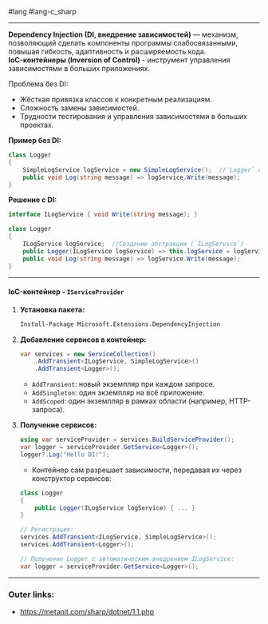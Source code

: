 #lang #lang-c_sharp

---
**Dependency Injection (DI, внедрение зависимостей)** — механизм, позволяющий сделать компоненты программы слабосвязанными, повышая гибкость, адаптивность и расширяемость кода.  
**IoC-контейнеры (Inversion of Control)** - инструмент управления зависимостями в больших приложениях.

Проблема без DI:  
- Жёсткая привязка классов к конкретным реализациям.  
- Сложность замены зависимостей.  
- Трудности тестирования и управления зависимостями в больших проектах.  

**Пример без DI:**  
```csharp
class Logger  
{  
    SimpleLogService logService = new SimpleLogService();  //`Logger` жёстко зависит от `SimpleLogService`. 
    public void Log(string message) => logService.Write(message);  
}  
```  

**Решение с DI:**  
```csharp
interface ILogService { void Write(string message); }  

class Logger  
{  
    ILogService logService;  //Создание абстракции (`ILogService`)
    public Logger(ILogService logService) => this.logService = logService;  //Передача зависимости через конструктор. 
    public void Log(string message) => logService.Write(message);  
}  
```  

---
#### IoC-контейнер  - `IServiceProvider`

1. **Установка пакета:**  
   ```bash
   Install-Package Microsoft.Extensions.DependencyInjection
   ```  
2. **Добавление сервисов в контейнер:**  
   ```csharp
   var services = new ServiceCollection()  
       .AddTransient<ILogService, SimpleLogService>()  
       .AddTransient<Logger>();  
   ```  
   - `AddTransient`: новый экземпляр при каждом запросе.  
   - `AddSingleton`: один экземпляр на всё приложение.  
   - `AddScoped`: один экземпляр в рамках области (например, HTTP-запроса).  

3. **Получение сервисов:**  
	```csharp
	using var serviceProvider = services.BuildServiceProvider();  
	var logger = serviceProvider.GetService<Logger>();  
	logger?.Log("Hello DI!");  
	```  
	- Контейнер сам разрешает зависимости, передавая их через конструктор сервисов:  
	```csharp
	class Logger  
	{  
	    public Logger(ILogService logService) { ... }  
	}  
	
	// Регистрация:  
	services.AddTransient<ILogService, SimpleLogService>();  
	services.AddTransient<Logger>();  
	
	// Получение Logger с автоматическим внедрением ILogService:  
	var logger = serviceProvider.GetService<Logger>();  
	```  

---
### Outer links:
- https://metanit.com/sharp/dotnet/1.1.php